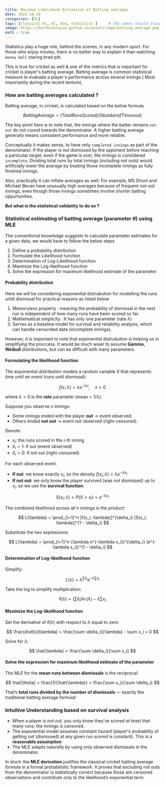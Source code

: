 ```yaml
---
title: Maximum Likelihood Estimation of Batting averages
date: 2025-10-19
categories: [ML]
tags: [classical-ml, ml, mle, statistics ]     # TAG names should always be lowercase
image: https://karthickrajas.github.io/assets/imgs/batting_average.png
math : true
---
```


Statistics play a huge role, behind the scenes, in any modern sport. For those who enjoy movies, there is no better way to explain it than watching `money ball` staring brad pitt. 

This is true for cricket as well & one of the metrics that is important for cricket is player's batting average. Batting average is common statistical measure to evaluate a player's performance across several innings ( Most importantly during the recent tenture). 

### How are batting averages calculated ?

Batting average, in cricket, is calculated based on the below formula

$$
Batting Average = (Total Runs Scored)/(Number of Times out)
$$

The key point here is to note that, the innings where the batter remains `not out` do not cound towards the denominator. A higher batting average generally means consistent performance and more reliable.

Conceptually it makes sense, to have only `completed innings` as part of the denominator. If the player is not dismissed by the opponent before reaching a particular target, even if the game is over, the innings is considered `incomplete`. Dividing total runs by total innings (including not outs) would artificially lower the average by treating those incomplete innings as fully finished innings.

Also, practically it can inflate averages as well. For example, MS Dhoni and Michael Bevan have unusually high averages because of frequent not-out innings, even though those innings sometimes involve shorter batting oppurtunities.

**But what is the statistical validatity to do so ?**

### Statistical estimating of batting average (parameter $\theta$) using MLE

The conventional knowledge suggests to calculate parameter estimates for a given data, we would have to follow the below steps

1. Define a probability distribution
2. Formulate the Likelihood function
3. Determination of Log-Likelihood function
4. Maximize the Log-likelihood function
5. Solve the expression for maximum likelihood estimate of the parameter

#### Probability distribution

Here we will be considering exponential distrubution for modelling the runs untill dismissal for practical reasons as listed below

1. Memoryless property : meaning the probability of dismissal in the next run is independent of how many runs have been scored so far.
2. Mathematical simplicity : It has only one parameter (rate $\lambda$)
3. Serves as a baseline model for survival and reliability analysis, which can handle censorded data (incomplete innings).

However, it is important to note that exponential distrubution is helping us in simplifying the proccess. It would be much wiser to assume **Gamma, Weibull** distributions, but can be difficult with many parameters.

#### Formulating the likelihood function

The exponential distribution models a random variable $X$ that represents *time until an event* (runs until dismissal):

$$
f(x; \lambda) = \lambda e^{-\lambda x}, \quad x > 0
$$

where $\lambda > 0$ is the **rate** parameter (mean = $1/\lambda$).

Suppose you observe $n$ innings:

- Some innings ended with the player **out** → event observed.
- Others ended **not out** → event not observed (right-censored).

Denote:

- $x_i$: the runs scored in the $i$-th inning
- $\delta_i = 1$: if out (event observed)
- $\delta_i = 0$: if not out (right-censored)

For each observed event:

- **If out**: we know exactly $x_i$, so the density $f(x_i; \lambda) = \lambda e^{-\lambda x_i}$
- **If not out**: we only know the player survived (was not dismissed) up to $x_i$, so we use the **survival function**:

$$
S(x_i; \lambda) = P(X > x_i) = e^{-\lambda x_i}
$$

The combined likelihood across all $n$ innings is the product:

$$
L(\lambda) = \prod_{i=1}^n [f(x_i; \lambda)]^{\delta_i} [S(x_i; \lambda)]^{1 - \delta_i}
$$

Substitute the two expressions:

$$
L(\lambda) = \prod_{i=1}^n (\lambda e^{-\lambda x_i})^{\delta_i} (e^{-\lambda x_i})^{1 - \delta_i}
$$

#### Determination of Log-likelihood function

Simplify:

$$
L(\lambda) = \lambda^{\sum \delta_i} e^{-\lambda \sum x_i}
$$

Take the log to simplify multiplication:

$$
\ell(\lambda) = (\sum \delta_i) \ln(\lambda) - \lambda \sum x_i
$$

#### Maximize the Log-likelihood function

Set the derivative of $\ell(\lambda)$ with respect to $\lambda$ equal to zero:

$$
\frac{d\ell}{d\lambda} = \frac{\sum \delta_i}{\lambda} - \sum x_i = 0
$$

Solve for $\lambda$:

$$
\hat{\lambda} = \frac{\sum \delta_i}{\sum x_i}
$$

#### Solve the expression for maximum likelihood estimate of the parameter

The MLE for the **mean runs between dismissals** is the reciprocal:

$$
\hat{\theta} = \frac{1}{\hat{\lambda}} = \frac{\sum x_i}{\sum \delta_i}
$$

That’s **total runs divided by the number of dismissals** — exactly the traditional batting average formula!

### Intuitive Understanding based on survival analysis

- When a player is *not out*, you only know they’ve scored *at least* that many runs; the innings is censored.
- The exponential model assumes constant hazard (player's probability of getting out (dismissed) at any given run scored is constant). This is a **reasonable assumption**
- The MLE adapts naturally by using only observed dismissals in the denominator.

In short: the **MLE derivation** justifies the classical cricket batting average formula in a formal probabilistic framework. It proves that excluding *not outs* from the denominator is statistically correct because those are censored observations and contribute only to the likelihood’s exponential term.